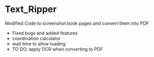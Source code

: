 # Text_Ripper
Modified Code to screenshot book pages and convert them into PDF
- Fixed bugs and added features 
- coordination calculator
- wait time to allow loading
- TO DO: apply OCR when converting to PDF
